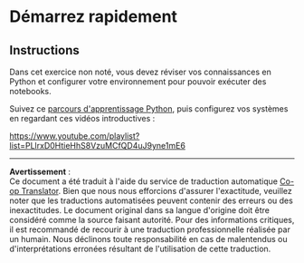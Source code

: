 <!--
CO_OP_TRANSLATOR_METADATA:
{
  "original_hash": "4c4698044bb8af52cfb6388a4ee0e53b",
  "translation_date": "2025-09-03T23:38:26+00:00",
  "source_file": "1-Introduction/1-intro-to-ML/assignment.md",
  "language_code": "fr"
}
-->
# Démarrez rapidement

## Instructions

Dans cet exercice non noté, vous devez réviser vos connaissances en Python et configurer votre environnement pour pouvoir exécuter des notebooks.

Suivez ce [parcours d'apprentissage Python](https://docs.microsoft.com/learn/paths/python-language/?WT.mc_id=academic-77952-leestott), puis configurez vos systèmes en regardant ces vidéos introductives :

https://www.youtube.com/playlist?list=PLlrxD0HtieHhS8VzuMCfQD4uJ9yne1mE6

---

**Avertissement** :  
Ce document a été traduit à l'aide du service de traduction automatique [Co-op Translator](https://github.com/Azure/co-op-translator). Bien que nous nous efforcions d'assurer l'exactitude, veuillez noter que les traductions automatisées peuvent contenir des erreurs ou des inexactitudes. Le document original dans sa langue d'origine doit être considéré comme la source faisant autorité. Pour des informations critiques, il est recommandé de recourir à une traduction professionnelle réalisée par un humain. Nous déclinons toute responsabilité en cas de malentendus ou d'interprétations erronées résultant de l'utilisation de cette traduction.